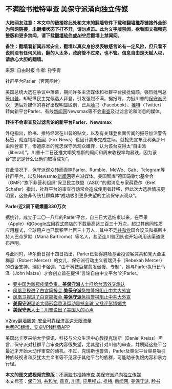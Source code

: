  <h2>不满脸书推特审查 美保守派涌向独立传媒</h2> <p class="notice"><b>大陆网友注意：本文中的链接除此处和文末的<a href="https://github.com/bannedbook/fanqiang" >翻墙</a>软件下载和<a href="https://github.com/killgcd/justmysocks/blob/master/README.md">翻墙推荐</a>链接外全部为禁网链接，未翻墙状态下打不开，请勿点击。此为文字版禁闻，欲看图文视频完整版和更多禁闻，请下载<a href="https://github.com/bannedbook/fanqiang">翻墙软件或APP</a>后翻墙上禁闻网。</p><p>备注：翻墙看新闻非常安全，翻墙以真实身份发表敏感言论有一定风险，但只看不说则没有任何风险，翻的人太多，政府管不过来，也不管。信息自由是天赋人权，请放心大胆的翻墙。</b></p>  <div class="entry"> <p>来源:&nbsp;自由时报                            作者:&nbsp;孙宇青                                                 </p> <p>社群平台Parler（官网图片）</p> <p>美国总统大选在争议中落幕，期间许多主流媒体和社群平台挨批偏颇，强烈批判总统<a href="https://www.bannedbook.org/bnews/tag/%e5%b7%9d%e6%99%ae/" class="st_tag internal_tag" rel="tag" title="标签 川普 下的日志">川普</a>，却轻纵民主党候选人拜登，引发强烈不满。据报导，力挺川普的<a href="https://www.bannedbook.org/bnews/tag/%E4%BF%9D%E5%AE%88%E6%B4%BE/" class="st_tag internal_tag" rel="tag" title="标签 保守派 下的日志">保守派</a>民众，选后对媒体的喜好出现明显区别，已从<a href="https://www.bannedbook.org/bnews/tag/%e8%84%b8%e4%b9%a6/" class="st_tag internal_tag" rel="tag" title="标签 脸书 下的日志">脸书</a>（Facebook）、<a href="https://www.bannedbook.org/bnews/tag/%e6%8e%a8%e7%89%b9/" class="st_tag internal_tag" rel="tag" title="标签 推特 下的日志">推特</a>（Twitter）转向新平台Parler、有线<span class='wp_keywordlink_affiliate'><a href="https://www.bannedbook.org/" title="新闻网">新闻网</a></span>Newsmax等不会<a href="https://www.bannedbook.org/bnews/tag/%E5%AE%A1%E6%9F%A5/" class="st_tag internal_tag" rel="tag" title="标签 审查 下的日志">审查</a>及过滤言论和消息的媒体。</p>  <p><strong>转往不会审查及过滤言论的新平台Parler、Newsmax</strong></p> <p>外电指出，脸书、推特经常在川普的贴文，以及有关拜登负面传闻的报导加注警告标签，就连福斯<span class='wp_keywordlink_affiliate'><a href="https://www.bannedbook.org/" title="新闻">新闻</a></span>（Fox News）也因计票未完成之际，就抢先宣布亚利桑那州由拜登拿下，惨遭原本的死忠保守派观众嫌弃，认为该台变得太“自由派（liberal）”。川普十二日还推文嘲笑福斯的周间和周末收视率均暴跌，因为该台“忘记是什么让他们取得成功”。</p> <p>在此情况下，保守派观众转而青睐Parler、Rumble、MeWe、Gab、Telegram等社群平台，以及Newsmax<a href="https://www.bannedbook.org/bnews/tag/%E6%96%B0%E9%97%BB%E7%BD%91/" class="st_tag internal_tag" rel="tag" title="标签 新闻网 下的日志">新闻网</a>等右派媒体。美国智库“德国马歇尔基金会（GMF）”旗下非营利组织“保卫民主联盟（ASD）”的假消息专家薛费尔（Bret Schafer）指出，社群平台的审查行动常会造成使用者转移，但此次大选后情况更明显，这些非传统社群媒体“成功吸引更多失望的主流保守派观众”。</p>  <p><strong>Parler近2周下载爆量330万次</strong></p> <p>据统计，成立于二〇一八年的Parler平台，自三日大选结束以来，在苹果（Apple）和Google<a href="https://www.bannedbook.org/bnews/tag/%E5%BA%94%E7%94%A8%E7%A8%8B%E5%BC%8F/" class="st_tag internal_tag" rel="tag" title="标签 应用程式 下的日志">应用程式</a>商店的下载量高达三百三十万次，超过其他同性质应用程式，全球用户也已累积至七百三十万人，其中不乏<a href="https://www.bannedbook.org/bnews/tag/%e5%85%b1%e5%92%8c%e5%85%9a/" class="st_tag internal_tag" rel="tag" title="标签 共和党 下的日志">共和党</a>国会议员和福斯主持人巴帝罗默（Maria Bartiromo）等名人，甚至连川普团队也开始利用该渠道发布声明。</p> <p>与此同时，华尔街日报十四日指出，Parler已获得避险基金投资客兼共和党大金主梅瑟（Robert Mercer）的女儿、保守派行动主义者瑞贝卡（Rebekah Mercer）的资金支持。瑞贝卡强调，“由于科技巨擘愈发傲慢、专制”，她与Parler执行长马泽（John Matze）才会创立旨在提供“言论自由中立平台”的Parler。</p>  <ul class='op-related-articles' title='相关阅读'> <li><a href='https://www.bannedbook.org/bnews/taiwannews/20200423/1317615.html' target='_blank'>要中国为新冠疫情负责，<b>美保守派</b>人士吁给台湾外交承认</a></li> <li><a href='https://www.bannedbook.org/bnews/worldnews/usa/20200409/1309130.html' target='_blank'>凤凰卫视进了白宫简报会 <b>美保守派</b>急拉警报阻止中共大外宣</a></li> <li><a href='https://www.bannedbook.org/bnews/comments/20200407/1308233.html' target='_blank'>凤凰卫视进了白宫简报会  <b>美保守派</b>急拉警报阻止中共大外宣</a></li> <li><a href='https://www.bannedbook.org/bnews/cbnews/20200106/1254361.html' target='_blank'><b>美保守派</b>理论大师形容香港运动震撼全球 又批评彭博媚共</a></li> <li><a href='https://www.bannedbook.org/bnews/cnnews/20170225/719508.html' target='_blank'><b>美保守派</b>人士：川普说出了美国人的心声</a></li> </ul> <p class="texttj"> <a href="https://www.bannedbook.org/forum23/topic22702.html" target="_blank">V2ray翻墙服务-安全可靠经济高速无限流量</a><br/> <a href="https://github.com/bannedbook/fanqiang/wiki/%E7%A6%81%E9%97%BB%E7%BD%91%E5%AE%89%E5%8D%93%E7%BF%BB%E5%A2%99%E6%96%B0%E9%97%BBAPP" target="_blank">免费PC翻墙、安卓VPN翻墙APP</a></p><p>美国北卡罗来纳大学资讯、科技与公众生活中心教授克瑞斯（Daniel Kreiss）坦言，保守派对社群平台审查内容很失望，尤其是针对川普的审查，并质疑这些平台最近才开始大动作审查的动机。不过，克瑞斯也警告，Parler及类似平台容易吸引种族歧视者和反犹太主义者等不见容于其他平台的族群，可能助长仇恨内容和暴力行径。</p><a name='sharetosocial'></a>       <div><b>本文的图文或视频完整版</b>：<a href='https://www.bannedbook.org/bnews/cbnews/20201116/1431807.html'>不满脸书推特审查 美保守派涌向独立传媒</a></div>  </div><!--END ENTRY--> <div class="postfooter"> <div>本文标签：<a href="https://www.bannedbook.org/bnews/tag/%E4%BF%9D%E5%AE%88%E6%B4%BE/" rel="tag">保守派</a>, <a href="https://www.bannedbook.org/bnews/tag/%e5%85%b1%e5%92%8c%e5%85%9a/" rel="tag">共和党</a>, <a href="https://www.bannedbook.org/bnews/tag/%E5%AE%A1%E6%9F%A5/" rel="tag">审查</a>, <a href="https://www.bannedbook.org/bnews/tag/%e5%b7%9d%e6%99%ae/" rel="tag">川普</a>, <a href="https://www.bannedbook.org/bnews/tag/%E5%BA%94%E7%94%A8%E7%A8%8B%E5%BC%8F/" rel="tag">应用程式</a>, <a href="https://www.bannedbook.org/bnews/tag/%e6%8e%a8%e7%89%b9/" rel="tag">推特</a>, <a href="https://www.bannedbook.org/bnews/tag/%E6%96%B0%E9%97%BB%E7%BD%91/" rel="tag">新闻网</a>, <a href="https://www.bannedbook.org/bnews/tag/%E7%BE%8E%E4%BF%9D%E5%AE%88%E6%B4%BE/" rel="tag">美保守派</a>, <a href="https://www.bannedbook.org/bnews/tag/%e8%84%b8%e4%b9%a6/" rel="tag">脸书</a></div>  </div><!--END POSTFOOTER--> 